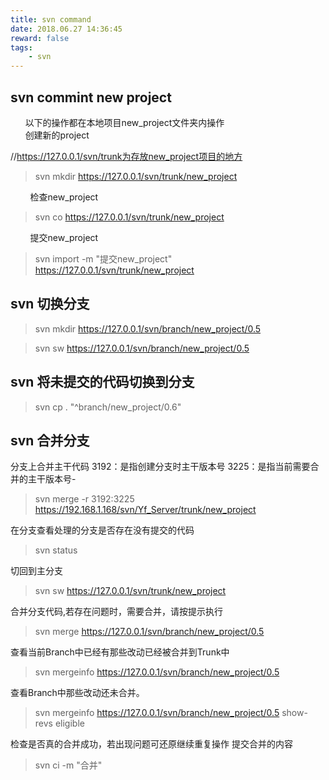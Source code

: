 ```yaml
---
title: svn command
date: 2018.06.27 14:36:45
reward: false
tags: 
    - svn
---
```


## svn commint new project

&nbsp;&nbsp;&nbsp;&nbsp;&nbsp;&nbsp;以下的操作都在本地项目new_project文件夹内操作  
&nbsp;&nbsp;&nbsp;&nbsp;&nbsp;&nbsp;创建新的project

//https://127.0.0.1/svn/trunk为存放new_project项目的地方
>svn mkdir https://127.0.0.1/svn/trunk/new_project  

&nbsp;&nbsp;&nbsp;&nbsp;&nbsp;&nbsp;&nbsp;&nbsp;检查new_project
>svn co https://127.0.0.1/svn/trunk/new_project

&nbsp;&nbsp;&nbsp;&nbsp;&nbsp;&nbsp;&nbsp;&nbsp;提交new_project
>svn import -m "提交new_project" https://127.0.0.1/svn/trunk/new_project

## svn 切换分支

>svn mkdir https://127.0.0.1/svn/branch/new_project/0.5

>svn sw https://127.0.0.1/svn/branch/new_project/0.5

## svn 将未提交的代码切换到分支

> svn cp . "^branch/new_project/0.6"

## svn 合并分支

分支上合并主干代码
3192：是指创建分支时主干版本号
3225：是指当前需要合并的主干版本号-
>svn merge -r 3192:3225 https://192.168.1.168/svn/Yf_Server/trunk/new_project

在分支查看处理的分支是否存在没有提交的代码
>svn status 

切回到主分支
>svn sw https://127.0.0.1/svn/trunk/new_project

合并分支代码,若存在问题时，需要合并，请按提示执行
>svn merge https://127.0.0.1/svn/branch/new_project/0.5

查看当前Branch中已经有那些改动已经被合并到Trunk中

>svn mergeinfo https://127.0.0.1/svn/branch/new_project/0.5

查看Branch中那些改动还未合并。
>svn mergeinfo https://127.0.0.1/svn/branch/new_project/0.5 show-revs eligible

检查是否真的合并成功，若出现问题可还原继续重复操作
提交合并的内容

>svn ci -m "合并"
